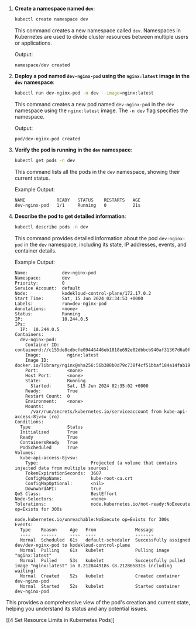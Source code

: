 
1. **Create a namespace named `dev`**:
   ```bash
   kubectl create namespace dev
   ```
   This command creates a new namespace called `dev`. Namespaces in Kubernetes are used to divide cluster resources between multiple users or applications.

   Output:
   ```
   namespace/dev created
   ```

2. **Deploy a pod named `dev-nginx-pod` using the `nginx:latest` image in the `dev` namespace**:
   ```bash
   kubectl run dev-nginx-pod -n dev --image=nginx:latest
   ```
   This command creates a new pod named `dev-nginx-pod` in the `dev` namespace using the `nginx:latest` image. The `-n dev` flag specifies the namespace.

   Output:
   ```
   pod/dev-nginx-pod created
   ```

3. **Verify the pod is running in the `dev` namespace**:
   ```bash
   kubectl get pods -n dev
   ```
   This command lists all the pods in the `dev` namespace, showing their current status.

   Example Output:
   ```
   NAME            READY   STATUS    RESTARTS   AGE
   dev-nginx-pod   1/1     Running   0          21s
   ```

4. **Describe the pod to get detailed information**:
   ```bash
   kubectl describe pods -n dev
   ```
   This command provides detailed information about the pod `dev-nginx-pod` in the `dev` namespace, including its state, IP addresses, events, and container details.

   Example Output:
   ```
   Name:             dev-nginx-pod
   Namespace:        dev
   Priority:         0
   Service Account:  default
   Node:             kodekloud-control-plane/172.17.0.2
   Start Time:       Sat, 15 Jun 2024 02:34:53 +0000
   Labels:           run=dev-nginx-pod
   Annotations:      <none>
   Status:           Running
   IP:               10.244.0.5
   IPs:
     IP:  10.244.0.5
   Containers:
     dev-nginx-pod:
       Container ID:   containerd://c155de8cdbcfe09446446eb1818e692e82dbbcb940af31367d6a0f84584aca81
       Image:          nginx:latest
       Image ID:       docker.io/library/nginx@sha256:56b388b0d79c738f4cf51bbaf184a14fab19337f4819ceb2cae7d94100262de8
       Port:           <none>
       Host Port:      <none>
       State:          Running
         Started:      Sat, 15 Jun 2024 02:35:02 +0000
       Ready:          True
       Restart Count:  0
       Environment:    <none>
       Mounts:
         /var/run/secrets/kubernetes.io/serviceaccount from kube-api-access-8jvsw (ro)
   Conditions:
     Type              Status
     Initialized       True 
     Ready             True 
     ContainersReady   True 
     PodScheduled      True 
   Volumes:
     kube-api-access-8jvsw:
       Type:                    Projected (a volume that contains injected data from multiple sources)
       TokenExpirationSeconds:  3607
       ConfigMapName:           kube-root-ca.crt
       ConfigMapOptional:       <nil>
       DownwardAPI:             true
   QoS Class:                   BestEffort
   Node-Selectors:              <none>
   Tolerations:                 node.kubernetes.io/not-ready:NoExecute op=Exists for 300s
                                node.kubernetes.io/unreachable:NoExecute op=Exists for 300s
   Events:
     Type    Reason     Age   From               Message
     ----    ------     ----  ----               -------
     Normal  Scheduled  61s   default-scheduler  Successfully assigned dev/dev-nginx-pod to kodekloud-control-plane
     Normal  Pulling    61s   kubelet            Pulling image "nginx:latest"
     Normal  Pulled     53s   kubelet            Successfully pulled image "nginx:latest" in 8.212844918s (8.212865831s including waiting)
     Normal  Created    52s   kubelet            Created container dev-nginx-pod
     Normal  Started    52s   kubelet            Started container dev-nginx-pod
   ```

This provides a comprehensive view of the pod's creation and current state, helping you understand its status and any potential issues.

[[4 Set Resource Limits in Kubernetes Pods]]